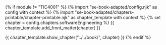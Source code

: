 {% if module != "TIC4001" %}
<frontmatter>
{% import "se-book-adapted/config.njk" as config with context %}
{% import "se-book-adapted/chapters-printable/chapter-printable.njk" as chapter_template with context %}
{% set chapter = config.chapters.softwareEngineering %}
{{ chapter_template.add_front_matter(chapter) }}
</frontmatter>

{{ chapter_template.show_chapter("../../book/", chapter) }}
{% endif %}
